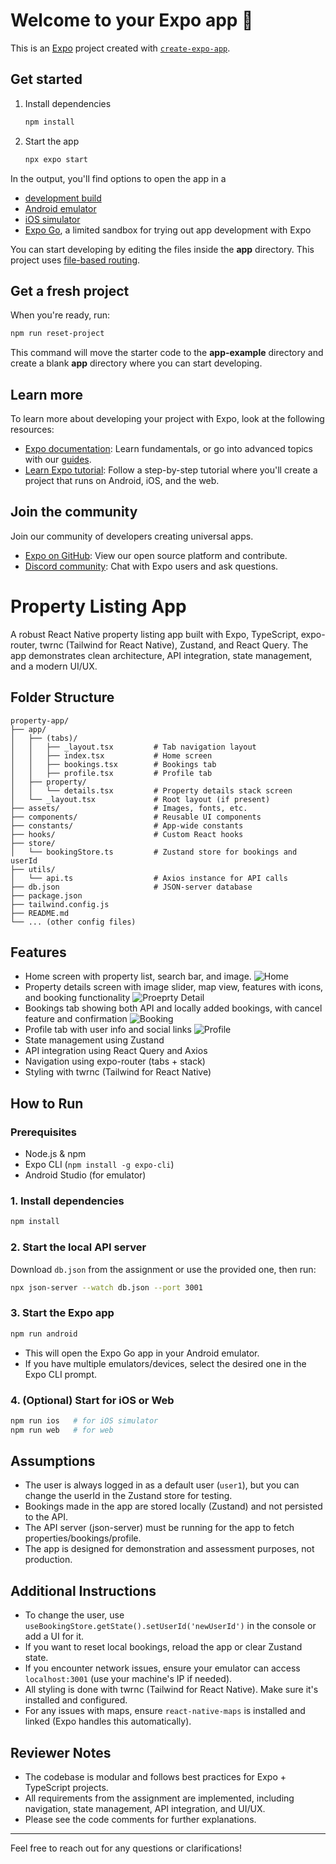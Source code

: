 # Welcome to your Expo app 👋

This is an [Expo](https://expo.dev) project created with [`create-expo-app`](https://www.npmjs.com/package/create-expo-app).

## Get started

1. Install dependencies

   ```bash
   npm install
   ```

2. Start the app

   ```bash
   npx expo start
   ```

In the output, you'll find options to open the app in a

- [development build](https://docs.expo.dev/develop/development-builds/introduction/)
- [Android emulator](https://docs.expo.dev/workflow/android-studio-emulator/)
- [iOS simulator](https://docs.expo.dev/workflow/ios-simulator/)
- [Expo Go](https://expo.dev/go), a limited sandbox for trying out app development with Expo

You can start developing by editing the files inside the **app** directory. This project uses [file-based routing](https://docs.expo.dev/router/introduction).

## Get a fresh project

When you're ready, run:

```bash
npm run reset-project
```

This command will move the starter code to the **app-example** directory and create a blank **app** directory where you can start developing.

## Learn more

To learn more about developing your project with Expo, look at the following resources:

- [Expo documentation](https://docs.expo.dev/): Learn fundamentals, or go into advanced topics with our [guides](https://docs.expo.dev/guides).
- [Learn Expo tutorial](https://docs.expo.dev/tutorial/introduction/): Follow a step-by-step tutorial where you'll create a project that runs on Android, iOS, and the web.

## Join the community

Join our community of developers creating universal apps.

- [Expo on GitHub](https://github.com/expo/expo): View our open source platform and contribute.
- [Discord community](https://chat.expo.dev): Chat with Expo users and ask questions.

# Property Listing App

A robust React Native property listing app built with Expo, TypeScript, expo-router, twrnc (Tailwind for React Native), Zustand, and React Query. The app demonstrates clean architecture, API integration, state management, and a modern UI/UX.

## Folder Structure

```
property-app/
├── app/
│   ├── (tabs)/
│   │   ├── _layout.tsx         # Tab navigation layout
│   │   ├── index.tsx           # Home screen
│   │   ├── bookings.tsx        # Bookings tab
│   │   ├── profile.tsx         # Profile tab
│   ├── property/
│   │   └── details.tsx         # Property details stack screen
│   └── _layout.tsx             # Root layout (if present)
├── assets/                     # Images, fonts, etc.
├── components/                 # Reusable UI components
├── constants/                  # App-wide constants
├── hooks/                      # Custom React hooks
├── store/
│   └── bookingStore.ts         # Zustand store for bookings and userId
├── utils/
│   └── api.ts                  # Axios instance for API calls
├── db.json                     # JSON-server database
├── package.json
├── tailwind.config.js
├── README.md
└── ... (other config files)
```

## Features
- Home screen with property list, search bar, and image.
![Home](image.png)
- Property details screen with image slider, map view, features with icons, and booking functionality
![Proeprty Detail](image-1.png)
- Bookings tab showing both API and locally added bookings, with cancel feature and confirmation
![Booking](image-2.png)
- Profile tab with user info and social links
![Profile](image-3.png)
- State management using Zustand
- API integration using React Query and Axios
- Navigation using expo-router (tabs + stack)
- Styling with twrnc (Tailwind for React Native)

## How to Run

### Prerequisites
- Node.js & npm
- Expo CLI (`npm install -g expo-cli`)
- Android Studio (for emulator)

### 1. Install dependencies
```sh
npm install
```

### 2. Start the local API server
Download `db.json` from the assignment or use the provided one, then run:
```sh
npx json-server --watch db.json --port 3001
```

### 3. Start the Expo app
```sh
npm run android
```
- This will open the Expo Go app in your Android emulator.
- If you have multiple emulators/devices, select the desired one in the Expo CLI prompt.

### 4. (Optional) Start for iOS or Web
```sh
npm run ios   # for iOS simulator
npm run web   # for web
```

## Assumptions
- The user is always logged in as a default user (`user1`), but you can change the userId in the Zustand store for testing.
- Bookings made in the app are stored locally (Zustand) and not persisted to the API.
- The API server (json-server) must be running for the app to fetch properties/bookings/profile.
- The app is designed for demonstration and assessment purposes, not production.

## Additional Instructions
- To change the user, use `useBookingStore.getState().setUserId('newUserId')` in the console or add a UI for it.
- If you want to reset local bookings, reload the app or clear Zustand state.
- If you encounter network issues, ensure your emulator can access `localhost:3001` (use your machine's IP if needed).
- All styling is done with twrnc (Tailwind for React Native). Make sure it's installed and configured.
- For any issues with maps, ensure `react-native-maps` is installed and linked (Expo handles this automatically).

## Reviewer Notes
- The codebase is modular and follows best practices for Expo + TypeScript projects.
- All requirements from the assignment are implemented, including navigation, state management, API integration, and UI/UX.
- Please see the code comments for further explanations.

---

Feel free to reach out for any questions or clarifications!
